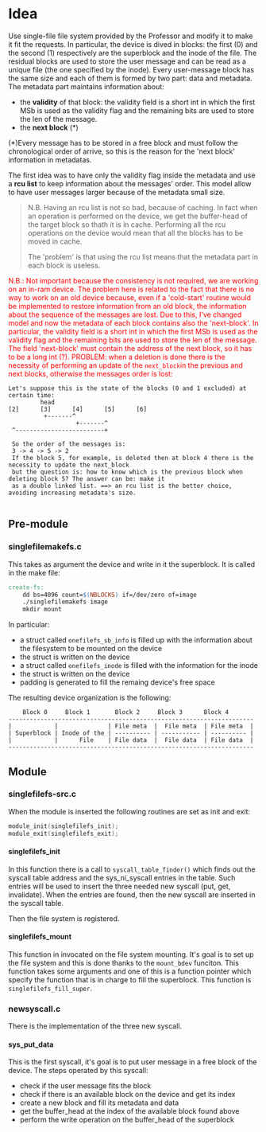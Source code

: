 
# Idea
Use single-file file system provided by the Professor and modify it to make it fit the requests. In particular, the device is dived in blocks: the first (0) and the second (1) respectively are
the superblock and the inode of the file. The residual blocks are used to store the user message and can be read as a unique file (the one specified by the inode).
Every user-message block has the same size and each of them is formed by two part: data and metadata. The metadata part maintains information about:
- the **validity** of that block: the validity field is a short int in which the first MSb is used as the validity flag and the remaining bits are used to store the len of the message.
- the **next block** (*)

(*)Every message has to be stored in a free block and must follow the chronological order of arrive, so this is the reason for the 'next block' information in metadatas.

The first idea was to have only the validity flag inside the metadata and use a **rcu list** to keep information about the messages' order. This model allow to have user messages larger because of the
metadata small size.


> N.B.
> Having an rcu list is not so bad, because of caching. In fact when an operation is performed on the device, we get the buffer-head of the target block so thath it is in cache. Performing all the rcu operations
> on the device would mean that all the blocks has to be moved in cache.
> 
> The 'problem' is that using the rcu list means that the metadata part in each block is useless.

<span style="color: red;">N.B.: Not important because the consistency is not required, we are working on an in-ram device.
The problem here is related to the fact that there is no way to work on an old device because, even if a 'cold-start' routine would be implemented to restore information from 
an old block, the information about the sequence of the messages are lost.
Due to this, I've changed model and now the metadata of each block contains also the 'next-block'. In particular, the validity field is a short int in which the first MSb is used as the validity flag and
the remaining bits are used to store the len of the message. The field 'next-block' must contain the address of the next block, so it has to be a long int (?).
PROBLEM: when a deletion is done there is the necessity of performing an update of the `next_block`in the previous and next blocks, otherwise the messages order is lost:</span>

```
Let's suppose this is the state of the blocks (0 and 1 excluded) at certain time:
         head
[2]      [3]      [4]      [5]      [6] 
          +-------^       
                   +-------^
 ^-------------------------+
 
 So the order of the messages is:
 3 -> 4 -> 5 -> 2
 If the block 5, for example, is deleted then at block 4 there is the necessity to update the next_block
 but the question is: how to know which is the previous block when deleting block 5? The answer can be: make it
 as a double linked list. ==> an rcu list is the better choice, avoiding increasing metadata's size.
 
```


## Pre-module
### singlefilemakefs.c
This takes as argument the device and write in it the superblock. It is called in the make file:
```Makefile
create-fs:
	dd bs=4096 count=$(NBLOCKS) if=/dev/zero of=image
	./singlefilemakefs image
	mkdir mount
```
In particular:
- a struct called `onefilefs_sb_info` is filled up with the information about the filesystem to be mounted on the device
- the struct is written on the device
- a struct called `onefilefs_inode` is filled with the information for the inode
- the struct is written on the device
- padding is generated to fill the remaing device's free space

The resulting device organization is the following:
```
    Block 0     Block 1       Block 2     Block 3      Block 4
---------------------------------------------------------------------
|            |              | File meta  |  File meta  | File meta  |
| Superblock | Inode of the | ---------- | ----------- | ---------- |
|            |      File    | File data  |  File data  | File data  |
---------------------------------------------------------------------
```

## Module
### singlefilefs-src.c
When the module is inserted the following routines are set as init and exit:
```C
module_init(singlefilefs_init);
module_exit(singlefilefs_exit);
```
#### singlefilefs_init
In this function there is a call to `syscall_table_finder()` which finds out the syscall table address and the sys_ni_syscall
entries in the table. Such entries will be used to insert the three needed new syscall (put, get, invalidate).
When the entries are found, then the new syscall are inserted in the syscall table.

Then the file system is registered.

#### singlefilefs_mount
This function in invocated on the file system mounting. It's goal is to set up the file system and this is done thanks to 
the `mount_bdev` funciton. This function takes some arguments and one of this is  a function pointer which specify the function
that is in charge to fill the superblock. This function is `singlefilefs_fill_super`.


### newsyscall.c
There is the implementation of the three new syscall.
#### sys_put_data
This is the first syscall, it's goal is to put user message in a free block of the device. The steps operated by this syscall:
- check if the user message fits the block
- check if there is an available block on the device and get its index
- create a new block and fill its metadata and data
- get the buffer_head at the index of the available block found above
- perform the write operation on the buffer_head of the superblock